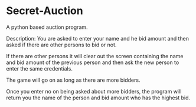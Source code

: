 # Secret-Auction
A python based auction program.

Description:
You are asked to enter your name and he bid amount and then asked if there are other persons to bid or not.

If there are other persons it will clear out the screen containing the name and bid amount of the previous person and then ask the new person to enter the same credentials.

The game will go on as long as there are more bidders. 

Once you enter no on being asked about more bidders, the program will return you the name of the person and bid amount who has the highest bid.
